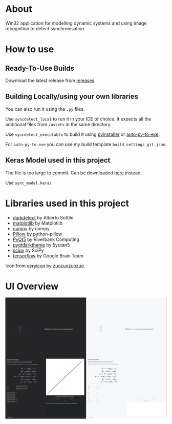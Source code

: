 # About
Win32 application for modelling dynamic systems and using image recognition to detect synchronisation.

# How to use

## Ready-To-Use Builds
Download the latest release from [releases](https://github.com/icosane/vervain/releases).

## Building Locally/using your own libraries
You can also run it using the ```.py``` files. 
>
Use ```syncdetect_local``` to run it in your IDE of choice. It expects all the additional files from ```/assets``` in the same directory. 
>
Use ```syncdetect_executable``` to build it using [pyinstaller](https://pyinstaller.org/en/stable/) or [auto-py-to-exe](https://pypi.org/project/auto-py-to-exe/). 
>
For ```auto-py-to-exe``` you can use my build template ```build_settings_git.json```.

## Keras Model used in this project
The file is too large to commit. Can be downloaded [here](https://github.com/icosane/vervain/releases/tag/v0.5) instead.
>
Use ```sync_model.keras```

# Libraries used in this project

- [darkdetect](https://github.com/albertosottile/darkdetect) by Alberto Sottile
- [matplotlib](https://github.com/matplotlib/matplotlib) by Matplotlib
- [numpy](https://github.com/numpy/numpy) by numpy
- [Pillow](https://github.com/python-pillow/Pillow) by python-pillow 
- [PyQt5](https://pypi.org/project/PyQt5/) by Riverbank Computing 
- [pyqtdarktheme](https://github.com/5yutan5/PyQtDarkTheme) by 5yutan5
- [scipy](https://pypi.org/project/scipy/) by SciPy
- [tensorflow](https://github.com/tensorflow/tensorflow) by Google Brain Team

Icon from [veryicon](https://www.veryicon.com) by [zuozuozuozuo](https://www.veryicon.com/icons/miscellaneous/standard-general-linear-icon/sync-18.html)

# UI Overview
<img src="./collage.webp" alt="ui" />


